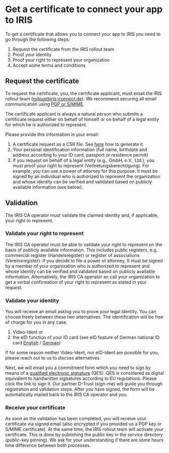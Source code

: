 # Get a certificate to connect your app to IRIS
To get a certificate that allows you to connect your app to IRIS you need to go through the following steps:
1. Request the certificate from the IRIS rollout team
2. Proof your identity
3. Proof your right to represent your organization
4. Accept some terms and conditions

## Request the certificate
To request the certificate, you, the certificate applicant, must email the IRIS rollout team (rollout@iris-connect.de). We recommend securing all email communication using [PGP or S/MIME](https://github.com/iris-connect/iris-documentation/blob/main/send_secure_email_to_iris/README_secure_email.md).

The certificate applicant is always a natural person who submits a certificate request either on behalf of himself or on behalf of a legal entity for which he is authorized to represent.

Please provide this information in your email:
1. A certificate request as a CSR file. See [here](https://github.com/iris-connect/iris-documentation/blob/main/connect_your_app_to_IRIS/technical_details/app_onboarding.md) how to generate it.
2. Your personal identification information (full name, birthdate and address according to your ID card, passport or residence permit)
3. If you request on behalf of a legal entity (e.g., GmbH, e.V., Ltd.), you must proof your right to represent (Vertretungsberechtigung). For example, you can use a power of attorney for this purpose. It must be signed by an individual who is authorized to represent the organization and whose identity can be verified and validated based on publicly available information (see below).

## Validation
The IRIS CA operator must validate the claimed identity and, if applicable, your right to represent.

### Validate your right to represent
The IRIS CA operator must be able to validate your right to represent on the basis of publicly available information. This includes public registers, e.g. commercial register (Handelsregister) or register of associations (Vereinsregister). If you decide to file a power of attorney, It must be signed by a member of your organization who is authorized to represent and whose identity can be verified and validated based on publicly available information. Alternatively, the IRIS CA operator an call your organization to get a verbal confirmation of your right to represent as stated in your request.

### Validate your identity
You will receive an email asking you to prove your legal identity. You can choose freely between these two alternatives. The identification will be free of charge for you in any case.
1. Video-Ident or
2. the eID function of your ID card (see eID feature of German national ID card [English](https://www.personalausweisportal.de/Webs/PA/EN/citizens/electronic-identification/electronic-identification-node.html) / [German](https://www.personalausweisportal.de/Webs/PA/DE/buergerinnen-und-buerger/online-ausweisen/das-brauchen-sie/das-brauchen-sie-node.html))

If for some reason neither Video-Ident, nor eID-Ident are possible for you, please reach out to us to discuss alternatives.

Next, we will email you a commitment form which you need to sign by means of a [qualified electronic signature](https://en.wikipedia.org/wiki/Qualified_electronic_signature) (QES). QES is considered as digital equivalent to handwritten signatures according to EU regulations.
Please click the link to sign it. Our partner D-Trust (sign-me) will guide you through registration and validation steps. After you have signed, the form will be automatically mailed back to the IRIS CA operator and you.

### Receive your certificate
As soon as the validation has been completed, you will receive your certificate via signed email (also encrypted if you provided us a PGP key or S/MIME certificate). 
At the same time, the IRIS rollout team will activate your certificate. This is done by publishing the public key in the service directory (public-key pinning). 
We ask for your understanding if there are some hours time difference between both processes.
